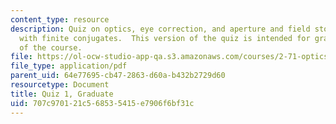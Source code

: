 ```yaml
---
content_type: resource
description: Quiz on optics, eye correction, and aperture and field stops in a telescope
  with finite conjugates.  This version of the quiz is intended for graduate students
  of the course.
file: https://ol-ocw-studio-app-qa.s3.amazonaws.com/courses/2-71-optics-spring-2009/707c970121c568535415e7906f6bf31c_MIT2_71S09_gquiz1.pdf
file_type: application/pdf
parent_uid: 64e77695-cb47-2863-d60a-b432b2729d60
resourcetype: Document
title: Quiz 1, Graduate
uid: 707c9701-21c5-6853-5415-e7906f6bf31c
---
```

